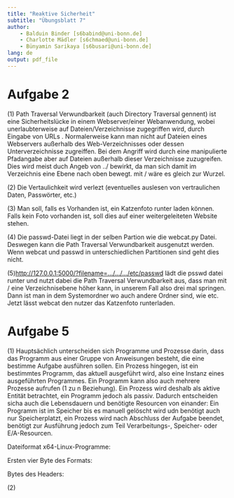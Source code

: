 ```yaml
---
title: "Reaktive Sicherheit"
subtitle: "Übungsblatt 7"
author: 
	- Balduin Binder [s6babind@uni-bonn.de]
	- Charlotte Mädler [s6chmaed@uni-bonn.de]
	- Bünyamin Sarikaya [s6busari@uni-bonn.de]
lang: de
output: pdf_file
---
```



# Aufgabe 2
(1) Path Traversal Verwundbarkeit (auch Directory Traversal gennent) ist eine Sicherheitslücke in einem Webserver/einer Webanwendung, wobei unerlaubterweise auf Dateien/Verzeichnisse zugegriffen wird, durch Eingabe von URLs . Normalerweise kann man nicht auf Dateien eines Webservers außerhalb des Web-Verzeichnisses oder dessen Unterverzeichnisse zugreiffen. Bei dem Angriff wird durch eine manipulierte Pfadangabe aber auf Dateien außerhalb dieser Verzeichnisse zuzugreifen. Dies wird meist duch Angeb von ../ bewirkt, da man sich damit im Verzeichnis eine Ebene nach oben bewegt. mit / wäre es gleich zur Wurzel.

(2) Die Vertaulichkeit wird verlezt (eventuelles auslesen von vertraulichen Daten, Passwörter, etc.) 

(3) Man soll, falls es Vorhanden ist, ein Katzenfoto runter laden können. Falls kein Foto vorhanden ist, soll dies auf einer weitergeleiteten Website stehen. 

(4) Die passwd-Datei liegt in der selben Partion wie die webcat.py Datei. Deswegen kann die Path Traversal Verwundbarkeit ausgenutzt werden. Wenn webcat und passwd in unterschiedlichen Partitionen sind geht dies nicht. 

(5)http://127.0.0.1:5000/?filename=.../.../.../etc/passwd lädt die psswd datei runter und nutzt dabei die Path Traversal Verwundbarkeit aus, dass man mit / eine Verzeichnisebene höher kann, in unserem Fall also drei mal springen. Dann ist man in dem Systemordner wo auch andere Ordner sind, wie etc. Jetzt lässt webcat den nutzer das Katzenfoto runterladen. 

# Aufgabe 5
(1) Hauptsächlich unterscheiden sich Programme und Prozesse darin, dass das Programm aus einer Gruppe von Anweisungen besteht, die eine bestimme Aufgabe ausführen sollen. Ein Prozess hingegen, ist ein bestimmtes Programm, das aktuell ausgeführt wird, also eine Instanz eines ausgeführten Programmes. Ein Programm kann also auch mehrere Prozesse aufrufen (1 zu n Beziehung). Ein Prozess wird deshalb als aktive Entität betrachtet, ein Programm jedoch als passiv. 
Dadurch entscheiden sicha auch die Lebensdauern und benötigte Resourcen von einander: Ein Programm ist im Speicher bis es manuell gelöscht wird udn benötigt auch nur Speicherplatzt, ein Prozess wird nach Abschluss der Aufgabe beendet, benötigt zur Ausführung jedoch zum Teil Verarbeitungs-, Speicher- oder E/A-Resourcen. 

Dateiformat x64-Linux-Programme: 

Ersten vier Byte des Formats:

Bytes des Headers:

(2)

